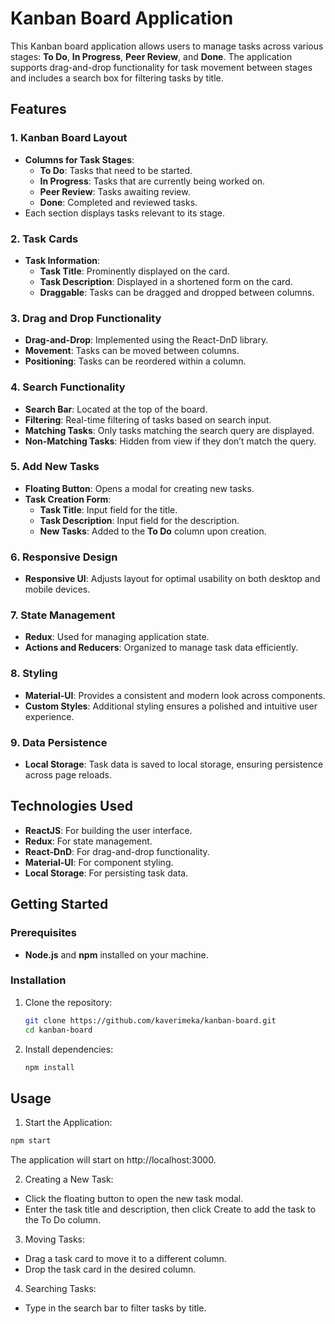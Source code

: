# Kanban Board Application

This Kanban board application allows users to manage tasks across various stages: **To Do**, **In Progress**, **Peer Review**, and **Done**. The application supports drag-and-drop functionality for task movement between stages and includes a search box for filtering tasks by title.

## Features

### 1. Kanban Board Layout
- **Columns for Task Stages**:
  - **To Do**: Tasks that need to be started.
  - **In Progress**: Tasks that are currently being worked on.
  - **Peer Review**: Tasks awaiting review.
  - **Done**: Completed and reviewed tasks.
- Each section displays tasks relevant to its stage.

### 2. Task Cards
- **Task Information**:
  - **Task Title**: Prominently displayed on the card.
  - **Task Description**: Displayed in a shortened form on the card.
  - **Draggable**: Tasks can be dragged and dropped between columns.

### 3. Drag and Drop Functionality
- **Drag-and-Drop**: Implemented using the React-DnD library.
- **Movement**: Tasks can be moved between columns.
- **Positioning**: Tasks can be reordered within a column.

### 4. Search Functionality
- **Search Bar**: Located at the top of the board.
- **Filtering**: Real-time filtering of tasks based on search input.
- **Matching Tasks**: Only tasks matching the search query are displayed.
- **Non-Matching Tasks**: Hidden from view if they don’t match the query.

### 5. Add New Tasks
- **Floating Button**: Opens a modal for creating new tasks.
- **Task Creation Form**:
  - **Task Title**: Input field for the title.
  - **Task Description**: Input field for the description.
  - **New Tasks**: Added to the **To Do** column upon creation.

### 6. Responsive Design
- **Responsive UI**: Adjusts layout for optimal usability on both desktop and mobile devices.

### 7. State Management
- **Redux**: Used for managing application state.
- **Actions and Reducers**: Organized to manage task data efficiently.

### 8. Styling
- **Material-UI**: Provides a consistent and modern look across components.
- **Custom Styles**: Additional styling ensures a polished and intuitive user experience.

### 9. Data Persistence
- **Local Storage**: Task data is saved to local storage, ensuring persistence across page reloads.

## Technologies Used

- **ReactJS**: For building the user interface.
- **Redux**: For state management.
- **React-DnD**: For drag-and-drop functionality.
- **Material-UI**: For component styling.
- **Local Storage**: For persisting task data.

## Getting Started

### Prerequisites
- **Node.js** and **npm** installed on your machine.

### Installation

1. Clone the repository:
   ```bash
   git clone https://github.com/kaverimeka/kanban-board.git
   cd kanban-board
2. Install dependencies:
   ```bash
   npm install

## Usage

1. Start the Application:
  ```bash
  npm start
  ```
  The application will start on http://localhost:3000.

2. Creating a New Task:
  - Click the floating button to open the new task modal.
  - Enter the task title and description, then click Create to add the task to the To Do column.

3. Moving Tasks:
  - Drag a task card to move it to a different column.
  - Drop the task card in the desired column.

4. Searching Tasks:
  - Type in the search bar to filter tasks by title.
